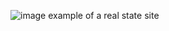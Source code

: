 ![image](https://user-images.githubusercontent.com/12023769/88140025-8b503f80-cbb6-11ea-8606-63e9c67e19c7.png)
example of a real state site 
